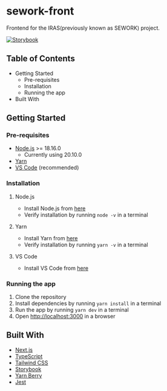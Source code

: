 # sework-front

Frontend for the IRAS(previously known as SEWORK) project.

[![Storybook](https://cdn.jsdelivr.net/gh/storybookjs/brand@main/badge/badge-storybook.svg)](https://develop--6546744ba5fe9015a3cf191e.chromatic.com/)

## Table of Contents

- Getting Started
  - Pre-requisites
  - Installation
  - Running the app
- Built With

## Getting Started

### Pre-requisites

- [Node.js](https://nodejs.org/en/) >= 18.16.0
  - Currently using 20.10.0
- [Yarn](https://yarnpkg.com/en/)
- [VS Code](https://code.visualstudio.com/) (recommended)

### Installation

1. Node.js

   - Install Node.js from [here](https://nodejs.org/en/)
   - Verify installation by running `node -v` in a terminal

2. Yarn

   - Install Yarn from [here](https://yarnpkg.com/getting-started/install#nodejs-1610)
   - Verify installation by running `yarn -v` in a terminal

3. VS Code

   - Install VS Code from [here](https://code.visualstudio.com/)

### Running the app

1. Clone the repository
2. Install dependencies by running `yarn install` in a terminal
3. Run the app by running `yarn dev` in a terminal
4. Open [http://localhost:3000](http://localhost:3000) in a browser

## Built With

- [Next.js](https://nextjs.org/)
- [TypeScript](https://www.typescriptlang.org/)
- [Tailwind CSS](https://tailwindcss.com/)
- [Storybook](https://storybook.js.org/)
- [Yarn Berry](https://yarnpkg.com/)
- [Jest](https://jestjs.io/)
